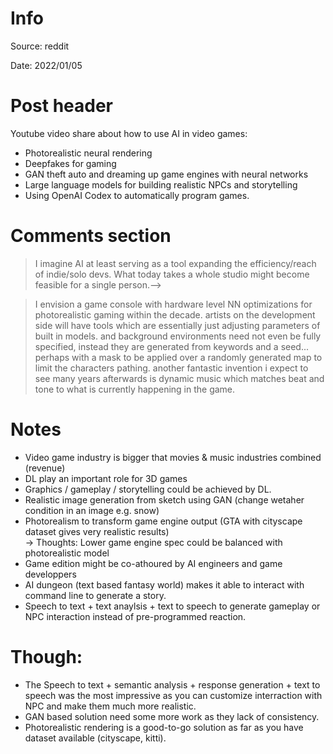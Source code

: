 # Info
Source: reddit

Date: 2022/01/05

# Post header
Youtube video share about how to use AI in video games:
- Photorealistic neural rendering
- Deepfakes for gaming
- GAN theft auto and dreaming up game engines with neural networks
- Large language models for building realistic NPCs and storytelling
- Using OpenAI Codex to automatically program games.

# Comments section

>I imagine AI at least serving as a tool expanding the efficiency/reach of indie/solo devs. What today takes a whole studio might become feasible for a single person.-->

>I envision a game console with hardware level NN optimizations for photorealistic gaming within the decade. artists on the development side will have tools which are essentially just adjusting parameters of built in models. and background environments need not even be fully specified, instead they are generated from keywords and a seed... perhaps with a mask to be applied over a randomly generated map to limit the characters pathing.
>another fantastic invention i expect to see many years afterwards is dynamic music which matches beat and tone to what is currently happening in the game.

# Notes

- Video game industry is bigger that movies & music industries combined (revenue)
- DL play an important role for 3D games
- Graphics / gameplay / storytelling could be achieved by DL.
- Realistic image generation from sketch using GAN (change wetaher condition in an image e.g. snow)
- Photorealism to transform game engine output (GTA with cityscape dataset gives very realistic results)  
    &rarr; Thoughts: Lower game engine spec could be balanced with photorealistic model
- Game edition might be co-athoured by AI engineers and game developpers
- AI dungeon (text based fantasy world) makes it able to interact with command line to generate a story.
- Speech to text + text anaylsis + text to speech to generate gameplay or NPC interaction instead of pre-programmed reaction.

# Though:
- The Speech to text + semantic analysis + response generation + text to speech was the most impressive as you can customize interraction with NPC and make them much more realistic.
- GAN based solution need some more work as they lack of consistency.
- Photorealistic rendering is a good-to-go solution as far as you have dataset available (cityscape, kitti).